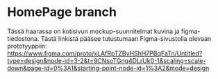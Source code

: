 # HomePage branch
Tässä haarassa on kotisivun mockup-suunnitelmat kuvina ja figma-tiedostona. Tästä linkistä pääsee tutustumaan Figma-sivustolla olevaan prototyyppiin: https://www.figma.com/proto/xLAfRpTZBvHShH7PBqFaTn/Untitled?type=design&node-id=3-2&t=9CNsoTGnq4DLrUk0-1&scaling=scale-down&page-id=0%3A1&starting-point-node-id=1%3A2&mode=design
